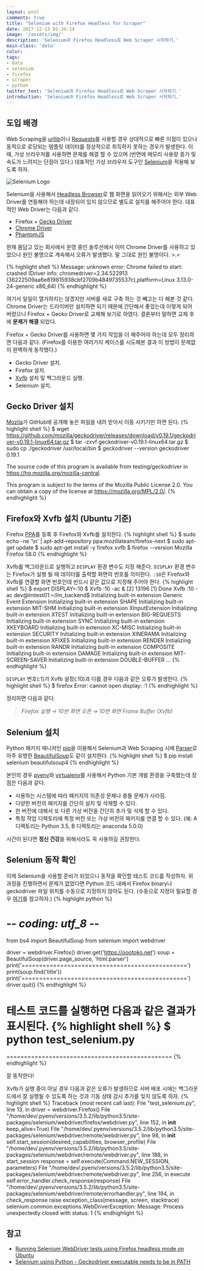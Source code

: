 ```yaml
---
layout: post
comments: true
title: "Selenium with Firefox Headless for Scraper"
date: 2017-12-13 01:34:14
image: '/assets/img/'
description: 'Selenium과 Firefox Headless로 Web Scraper 시작하기.'
main-class: 'data'
color:
tags:
- data
- selenium
- firefox
- scraper
- python
twitter_text: 'Selenium과 Firefox Headless로 Web Scraper 시작하기.'
introduction: 'Selenium과 Firefox Headless로 Web Scraper 시작하기.'
---
```


## 도입 배경
Web Scraping을 [urllib](https://docs.python.org/3/library/urllib.html)이나 [Requests](http://docs.python-requests.org/en/master/)를 사용할 경우 상대적으로 빠른 이점이 있으나 동적으로 로딩되는 템플릿 데이터를 정상적으로 취득하지 못하는 경우가 발생한다. 이 때, 가상 브라우저를 사용하면 문제를 해결 할 수 있으며 (반면에 메모리 사용량 증가 및 속도가 느려지는 단점이 있다.) 대표적인 가상 브라우저 도구인 [Selenium](http://www.seleniumhq.org/)을 적용해 보도록 하자.

![Selenium Logo](https://cdn.oootoko.net/blog/assets/img/selenium-with-firefox-headless-for-scraper/selenium-logo.png)

Selenium을 사용해서 [Headless Browser](https://en.wikipedia.org/wiki/Headless_browser)로 웹 화면을 읽어오기 위해서는 외부 Web Driver를 연동해야 하는데 내장되어 있지 않으므로 별도로 설치를 해주어야 한다. 대표적인 Web Driver는 다음과 같다.
- Firefox + [Gecko Driver](https://github.com/mozilla/geckodriver/releases)
- [Chrome Driver](https://sites.google.com/a/chromium.org/chromedriver/downloads)
- [PhantomJS](http://phantomjs.org/download.html)

현재 몸담고 있는 회사에서 운영 중인 솔루션에서 이미 Chrome Driver를 사용하고 있었으나 원인 불명으로 계속해서 오류가 발생했다. 말 그대로 원인 불명이다. >.<

{% highlight shell %}
Message: unknown error: Chrome failed to start: crashed
  (Driver info: chromedriver=2.34.522913 (36222509aa6e819815938cbf2709b4849735537c),platform=Linux 3.13.0-24-generic x86_64)
{% endhighlight %}

여기서 일일이 열거하지는 않겠지만 서버를 새로 구축 하는 것 빼고는 다 해본 것 같다. Chrome Driver는 드라이버만 설치하면 되기 때문에 간단해서 좋았는데 이렇게 되어 버렸으니 Firefox + Gecko Driver로 교체해 보기로 하였다. 결론부터 말하면 교체 후에 **문제가 해결** 되었다.

Firefox + Gecko Driver를 사용하면 몇 가지 작업을 더 해주어야 하는데 모두 정리하면 다음과 같다. (Firefox를 이용한 여러가지 케이스를 시도해본 결과 이 방법이 문제없이 완벽하게 동작했다.)
- Gecko Driver 설치.
- Firefox 설치.
- [Xvfb](https://en.wikipedia.org/wiki/Xvfb) 설치 및 백그라운드 실행.
- Selenium 설치.

## Gecko Driver 설치
[Mozila](https://www.mozilla.org/ko/)가 GitHub에 공개해 놓은 파일을 내려 받아서 이동 시키기만 하면 된다.
{% highlight shell %}
$ wget https://github.com/mozilla/geckodriver/releases/download/v0.19.1/geckodriver-v0.19.1-linux64.tar.gz
$ tar -zxvf geckodriver-v0.19.1-linux64.tar.gz
$ sudo cp ./geckodriver /usr/local/bin
$ geckodriver --version
geckodriver 0.19.1

The source code of this program is available from
testing/geckodriver in https://hg.mozilla.org/mozilla-central.

This program is subject to the terms of the Mozilla Public License 2.0.
You can obtain a copy of the license at https://mozilla.org/MPL/2.0/.
{% endhighlight %}

## Firefox와 Xvfb 설치 (Ubuntu 기준)
Firefox [PPA](https://help.ubuntu.com/community/PPA)를 등록 후 Firefox와 Xvfb를 설치한다.
{% highlight shell %}
$ sudo echo -ne \'\n\' | apt-add-repository ppa:mozillateam/firefox-next
$ sudo apt-get update
$ sudo apt-get install -y firefox xvfb
$ firefox --version
Mozilla Firefox 58.0
{% endhighlight %}

Xvfb를 백그라운드로 실행하고 `DISPLAY` 환경 변수도 지정 해준다. `DISPLAY` 환경 변수는 Firefox가 실행 될 때 데이터를 출력할 화면의 번호를 의미한다. `:10`은 Firefox와 Xvfb를 연결할 화면 번호인데 반드시 같은 값으로 지정해 주어야 한다. 
{% highlight shell %}
$ export DISPLAY=:10
$ Xvfb :10 -ac &
[2] 13196
[1]   Done                    Xvfb :10 -ac
dev@lmtest01:~/lm_backend$ Initializing built-in extension Generic Event Extension
Initializing built-in extension SHAPE
Initializing built-in extension MIT-SHM
Initializing built-in extension XInputExtension
Initializing built-in extension XTEST
Initializing built-in extension BIG-REQUESTS
Initializing built-in extension SYNC
Initializing built-in extension XKEYBOARD
Initializing built-in extension XC-MISC
Initializing built-in extension SECURITY
Initializing built-in extension XINERAMA
Initializing built-in extension XFIXES
Initializing built-in extension RENDER
Initializing built-in extension RANDR
Initializing built-in extension COMPOSITE
Initializing built-in extension DAMAGE
Initializing built-in extension MIT-SCREEN-SAVER
Initializing built-in extension DOUBLE-BUFFER
...
{% endhighlight %}

`DISPLAY` 번호(:1)가 Xvfb 설정(:10)과 다를 경우 다음과 같은 오류가 발생한다.
{% highlight shell %}
$ firefox
Error: cannot open display: :1
{% endhighlight %}

정리하면 다음과 같다.
>*Firefox 실행 → 10번 화면 오픈 → 10번 화면 Frame Buffer (Xvfb)*

## Selenium 설치
Python 패키지 매니저인 [pip](https://ko.wikipedia.org/wiki/Pip_(%ED%8C%A8%ED%82%A4%EC%A7%80_%EA%B4%80%EB%A6%AC%EC%9E%90))을 이용해서 Selenium과 Web Scraping 시에 [Parser](https://ko.wikipedia.org/wiki/%EA%B5%AC%EB%AC%B8_%EB%B6%84%EC%84%9D)로 아주 유명한 [BeautifulSoup](https://www.crummy.com/software/BeautifulSoup/)도 같이 설치한다.
{% highlight shell %}
$ pip install selenium beautifulsoup4
{% endhighlight %}

본인의 경우 [pyenv](https://github.com/pyenv/pyenv)와 [virtualenv](https://github.com/pyenv/pyenv-virtualenv)를 사용해서 Python 기본 개발 환경을 구축했는데 장점은 다음과 같다.

- 사용하는 시스템에 따라 패키지의 의존성 문제나 충돌 문제가 사라짐.
- 다양한 버전의 패키지를 간단히 설치 및 삭제할 수 있다.
- 한 버전에 대해서 또 다른 가상 버전을 간단히 추가 및 삭제 할 수 있다.
- 특정 작업 디렉토리에 특정 버전 또는 가상 버전의 패키지를 연결 할 수 있다. (예: A 디렉토리는 Python 3.5, B 디렉토리는 anaconda 5.0.0)

시간이 된다면 **정신 건강**을 위해서라도 꼭 사용하길 권장한다.

## Selenium 동작 확인
이제 Selenium을 사용할 준비가 되었으니 동작을 확인할 테스트 코드를 작성하자. 위 과정을 진행하면서 문제가 없었다면 Python 코드 내에서 Firefox binary나 geckodriver 파일 위치를 수동으로 지정하지 않아도 된다. (수동으로 지정이 필요할 경우 [여기](https://stackoverflow.com/questions/40208051/selenium-using-python-geckodriver-executable-needs-to-be-in-path)를 참고하자.)
{% highlight python %}
# -*- coding: utf_8 -*-

from bs4 import BeautifulSoup
from selenium import webdriver

driver = webdriver.Firefox()
driver.get('https://oootoko.net')
soup = BeautifulSoup(driver.page_source, 'html.parser')
print('===============================================')
print(soup.find('title'))
print('===============================================')
driver.quit()
{% endhighlight %}

테스트 코드를 실행하면 다음과 같은 결과가 표시된다.
{% highlight shell %}
$ python test_selenium.py 
===============================================
<title>OOOTOKO</title>
===============================================
{% endhighlight %}

잘 동작한다!

Xvfb가 실행 중이 아닐 경우 다음과 같은 오류가 발생하므로 서버 배포 시에는 백그라운드에서 잘 실행될 수 있도록 하는 것과 기동 상태 감시 추가를 잊지 않도록 하자.
{% highlight shell %}
Traceback (most recent call last):
  File "test_selenium.py", line 13, in <module>
    driver = webdriver.Firefox()
  File "/home/dev/.pyenv/versions/3.5.2/lib/python3.5/site-packages/selenium/webdriver/firefox/webdriver.py", line 152, in __init__
    keep_alive=True)
  File "/home/dev/.pyenv/versions/3.5.2/lib/python3.5/site-packages/selenium/webdriver/remote/webdriver.py", line 98, in __init__
    self.start_session(desired_capabilities, browser_profile)
  File "/home/dev/.pyenv/versions/3.5.2/lib/python3.5/site-packages/selenium/webdriver/remote/webdriver.py", line 188, in start_session
    response = self.execute(Command.NEW_SESSION, parameters)
  File "/home/dev/.pyenv/versions/3.5.2/lib/python3.5/site-packages/selenium/webdriver/remote/webdriver.py", line 256, in execute
    self.error_handler.check_response(response)
  File "/home/dev/.pyenv/versions/3.5.2/lib/python3.5/site-packages/selenium/webdriver/remote/errorhandler.py", line 194, in check_response
    raise exception_class(message, screen, stacktrace)
selenium.common.exceptions.WebDriverException: Message: Process unexpectedly closed with status: 1
{% endhighlight %}

## 참고
- [Running Selenium WebDriver tests using Firefox headless mode on Ubuntu](https://medium.com/@griggheo/running-selenium-webdriver-tests-using-firefox-headless-mode-on-ubuntu-d32500bb6af2)
- [Selenium using Python - Geckodriver executable needs to be in PATH
](https://stackoverflow.com/questions/40208051/selenium-using-python-geckodriver-executable-needs-to-be-in-path)
